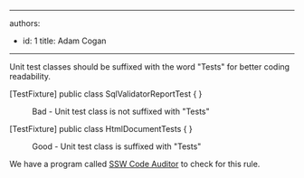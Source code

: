

---
authors:
  - id: 1
    title: Adam Cogan
---




<span class='intro'> Unit test classes should be suffixed with the word &quot;Tests&quot; for better coding readability.<br> </span>

<p class="ssw15-rteElement-CodeArea">​[TestFixture] public class SqlValidatorReportTest &#123; &#125;<br></p><dd class="ssw15-rteElement-FigureBad">Bad - Unit test class is not suffixed with &quot;Tests&quot;​<br></dd><p class="ssw15-rteElement-CodeArea">[TestFixture] public class HtmlDocumentTests &#123; &#125; 
  &#160;​<br></p><dd class="ssw15-rteElement-FigureGood">Good - Unit test class is suffixed with &quot;Tests&quot;​<br></dd>
<p class="ssw15-rteElement-YellowBorderBox">We have a program called&#160;<a href="https&#58;//www.ssw.com.au/ssw/CodeAuditor/">SSW Code Auditor</a>&#160;to check for this rule.<br></p>


